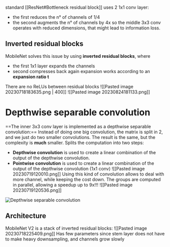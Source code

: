 standard [[ResNet#Bottleneck residual block]] uses 2 1x1 conv layer: 
- the first reduces the n° of channels of 1/4
- the second augments the n° of channels by 4x
so the middle 3x3 conv operates with reduced dimensions, that might lead to information loss.

## Inverted residual blocks
MobileNet solves this issue by using **inverted residual blocks**, where 
- the first 1x1 layer expands the channels
- second compresses back again
expansion works according to an **expansion ratio t**

There are no ReLUs between residual blocks
![[Pasted image 20230718183635.png | 400]]
![[Pasted image 20230824181133.png]]
# Depthwise separable convolution
==The inner 3x3 conv layer is implemented as a depthwise separable convolution:==
Instead of doing one big convolution, the matrix is split in 2, and we just do two smaller convolutions. The result is the same, but the complexity is **much** smaller.
Splits the computation into two steps: 
- **Depthwise convolution** is used to create a linear combination of the output of the depthwise convolution.
- **Pointwise convolution** is used to create a linear combination of the output of the depthwise convolution (1x1 conv)
![[Pasted image 20230719120010.png]]
Using this kind of convolution allows to deal with more channel, while keeping the cost down. The groups are computed in parallel, allowing a speedup up to 9x!!!
![[Pasted image 20230719120536.png]]

![Depthwise separable convolution](https://www.youtube.com/watch?v=vVaRhZXovbw)
## Architecture
MobileNet V2 is a stack of inverted residual blocks:
![[Pasted image 20230718225409.png]]
Has few parameters since stem layer does not have to make heavy downsampling, and channels grow slowly